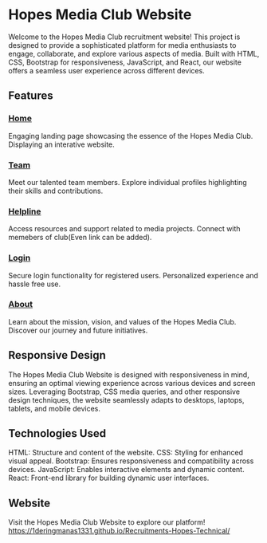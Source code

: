 # Hopes Media Club Website
Welcome to the Hopes Media Club recruitment website! This project is designed to provide a sophisticated platform for media enthusiasts to engage, collaborate, and explore various aspects of media. Built with HTML, CSS, Bootstrap for responsiveness, JavaScript, and React, our website offers a seamless user experience across different devices.

## Features
### <ins>Home
Engaging landing page showcasing the essence of the Hopes Media Club.
Displaying an interative website.
### <ins>Team
Meet our talented team members.
Explore individual profiles highlighting their skills and contributions.
### <ins>Helpline
Access resources and support related to media projects.
Connect with memebers of club(Even link can be added).
### <ins>Login
Secure login functionality for registered users.
Personalized experience and hassle free use.
### <ins>About
Learn about the mission, vision, and values of the Hopes Media Club.
Discover our journey and future initiatives.

## Responsive Design
The Hopes Media Club Website is designed with responsiveness in mind, ensuring an optimal viewing experience across various devices and screen sizes. Leveraging Bootstrap, CSS media queries, and other responsive design techniques, the website seamlessly adapts to desktops, laptops, tablets, and mobile devices.

## Technologies Used
HTML: Structure and content of the website.
CSS: Styling for enhanced visual appeal.
Bootstrap: Ensures responsiveness and compatibility across devices.
JavaScript: Enables interactive elements and dynamic content.
React: Front-end library for building dynamic user interfaces.


## Website
Visit the Hopes Media Club Website to explore our platform!
<url>https://1deringmanas1331.github.io/Recruitments-Hopes-Technical/</url>

